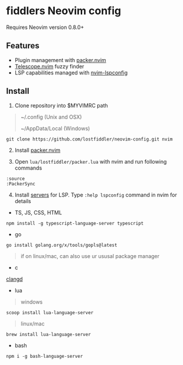 # fiddlers Neovim config

Requires Neovim version 0.8.0+

## Features
- Plugin management with [packer.nvim](https://github.com/wbthomason/packer.nvim)
- [Telescope.nvim](https://github.com/nvim-telescope/telescope.nvim) fuzzy finder
- LSP capabilities managed with [nvim-lspconfig](https://github.com/neovim/nvim-lspconfig)

## Install
1. Clone repository into $MYVIMRC path

> ~/.config (Unix and OSX)
>
> ~/AppData/Local (Windows)
```
git clone https://github.com/lostfiddler/neovim-config.git nvim
```

2. Install [packer.nvim](https://github.com/wbthomason/packer.nvim)

3. Open `lua/lostfiddler/packer.lua` with nvim and run following commands
```
:source
:PackerSync
```

4. Install [servers](https://microsoft.github.io/language-server-protocol/implementors/servers/) for LSP. Type `:help lspconfig` command in nvim for details

- TS, JS, CSS, HTML
```
npm install -g typescript-language-server typescript
```
- go
```
go install golang.org/x/tools/gopls@latest
```
> if on linux/mac, can also use ur ususal package manager
- c


[clangd](https://clangd.llvm.org/installation)
- lua
> windows
```
scoop install lua-language-server
```
> linux/mac
```
brew install lua-language-server
```
- bash
```
npm i -g bash-language-server  
```
